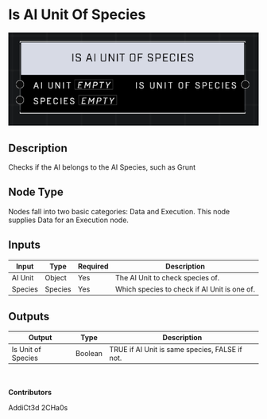 # Is AI Unit Of Species
![alt text](is-ai-unit-of-species.png)
## Description
Checks if the AI belongs to the AI Species, such as Grunt

## Node Type
Nodes fall into two basic categories: Data and Execution. This node supplies Data for an Execution node.

## Inputs
| Input            | Type             | Required | Description												    |
|------------------|------------------|----------|--------------------------------------------------------------|
| AI Unit | Object | Yes | The AI Unit to check species of.|
| Species | Species | Yes | Which species to check if AI Unit is one of.|

## Outputs
| Output           | Type             | Description												     |
|------------------|------------------|--------------------------------------------------------------|
| Is Unit of Species | Boolean | TRUE if AI Unit is same species, FALSE if not. |

\
\
**Contributors**

AddiCt3d 2CHa0s


